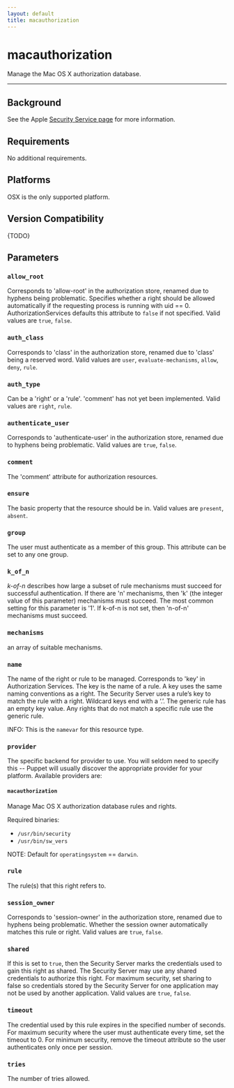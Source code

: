 ```yaml
---
layout: default
title: macauthorization
---
```


macauthorization
================

Manage the Mac OS X authorization database. 

* * *

Background
----------

See the Apple [Security Service
page](http://developer.apple.com/documentation/Security/Conceptual/Security_Overview/Security_Services/chapter_4_section_5.html)
for more information.

Requirements
------------

No additional requirements.

Platforms
---------

OSX is the only supported platform.

Version Compatibility
---------------------

{TODO}

Parameters
----------

### `allow_root`

Corresponds to 'allow-root' in the authorization store, renamed due
to hyphens being problematic. Specifies whether a right should be
allowed automatically if the requesting process is running with uid ==
0. AuthorizationServices defaults this attribute to `false` if not
specified. Valid values are `true`, `false`.

### `auth_class`

Corresponds to 'class' in the authorization store, renamed due to
'class' being a reserved word. Valid values are `user`,
`evaluate-mechanisms`, `allow`, `deny`, `rule`.

### `auth_type`

Can be a 'right' or a 'rule'. 'comment' has not yet been
implemented. Valid values are `right`, `rule`.

### `authenticate_user`

Corresponds to 'authenticate-user' in the authorization store,
renamed due to hyphens being problematic. Valid values are `true`,
`false`.

### `comment`

The 'comment' attribute for authorization resources.

### `ensure`

The basic property that the resource should be in. Valid values are
`present`, `absent`.

### `group`

The user must authenticate as a member of this group. This
attribute can be set to any one group.

### `k_of_n`

*k-of-n* describes how large a subset of rule mechanisms must succeed
for successful authentication. If there are 'n' mechanisms, then
'k' (the integer value of this parameter) mechanisms must succeed.
The most common setting for this parameter is '1'. If k-of-n is not
set, then 'n-of-n' mechanisms must succeed.

### `mechanisms`

an array of suitable mechanisms.

### `name`

The name of the right or rule to be managed. Corresponds to 'key'
in Authorization Services. The key is the name of a rule. A key
uses the same naming conventions as a right. The Security Server
uses a rule’s key to match the rule with a right. Wildcard keys end
with a ‘.’. The generic rule has an empty key value. Any rights
that do not match a specific rule use the generic rule.

INFO: This is the `namevar` for this resource type.

### `provider`

The specific backend for provider to use. You will seldom need to
specify this -- Puppet will usually discover the appropriate
provider for your platform. Available providers are:

#### `macauthorization`

Manage Mac OS X authorization database rules and rights.

Required binaries:

* `/usr/bin/security`
* `/usr/bin/sw_vers`

NOTE: Default for `operatingsystem` == `darwin`.

### `rule`

The rule(s) that this right refers to.

### `session_owner`

Corresponds to 'session-owner' in the authorization store, renamed
due to hyphens being problematic. Whether the session owner
automatically matches this rule or right. Valid values are `true`,
`false`.

### `shared`

If this is set to `true`, then the Security Server marks the
credentials used to gain this right as shared. The Security Server
may use any shared credentials to authorize this right. For maximum
security, set sharing to false so credentials stored by the
Security Server for one application may not be used by another
application. Valid values are `true`, `false`.

### `timeout`

The credential used by this rule expires in the specified number of
seconds. For maximum security where the user must authenticate
every time, set the timeout to 0. For minimum security, remove the
timeout attribute so the user authenticates only once per session.

### `tries`

The number of tries allowed.
